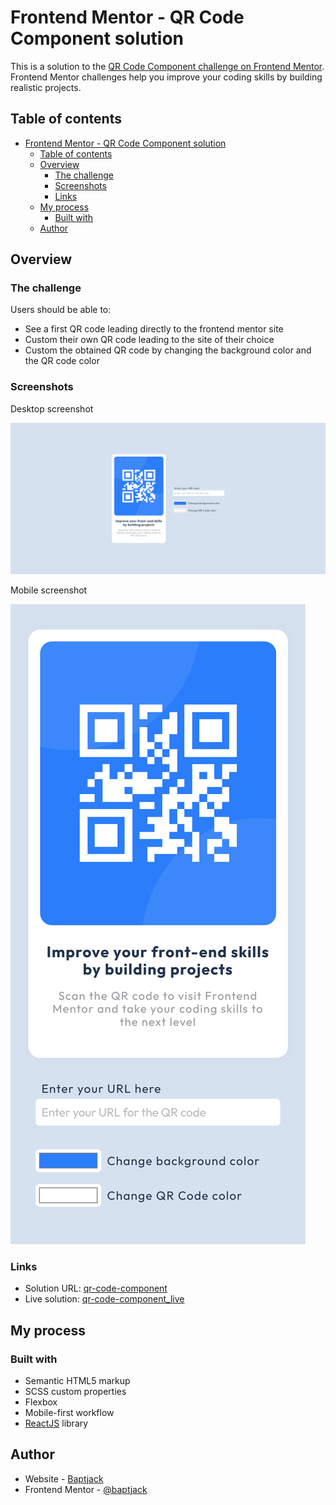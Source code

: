 # Frontend Mentor - QR Code Component solution

This is a solution to the [QR Code Component challenge on Frontend Mentor](https://www.frontendmentor.io/challenges/qr-code-component-iux_sIO_H). Frontend Mentor challenges help you improve your coding skills by building realistic projects.

## Table of contents

- [Frontend Mentor - QR Code Component solution](#frontend-mentor---qr-code-component-solution)
  - [Table of contents](#table-of-contents)
  - [Overview](#overview)
    - [The challenge](#the-challenge)
    - [Screenshots](#screenshots)
    - [Links](#links)
  - [My process](#my-process)
    - [Built with](#built-with)
  - [Author](#author)

## Overview

### The challenge

Users should be able to:

- See a first QR code leading directly to the frontend mentor site
- Custom their own QR code leading to the site of their choice
- Custom the obtained QR code by changing the background color and the QR code color

### Screenshots

Desktop screenshot

![desktop-screenshot](./src/assets/screenshots/qrcode_generator_desktop.png)

Mobile screenshot

![mobile-screenshot](./src/assets/screenshots/qr_code_generator_mobile.png)

### Links

- Solution URL: [qr-code-component](https://github.com/Baptajck/QRCode-generator)
- Live solution: [qr-code-component_live](https://baptajck.github.io/QRCode-generator/)

## My process

### Built with

- Semantic HTML5 markup
- SCSS custom properties
- Flexbox
- Mobile-first workflow
- [ReactJS](https://reactjs.org/) library

## Author

- Website - [Baptjack](https://baptjack.fr)
- Frontend Mentor - [@baptjack](https://www.frontendmentor.io/profile/baptjack)